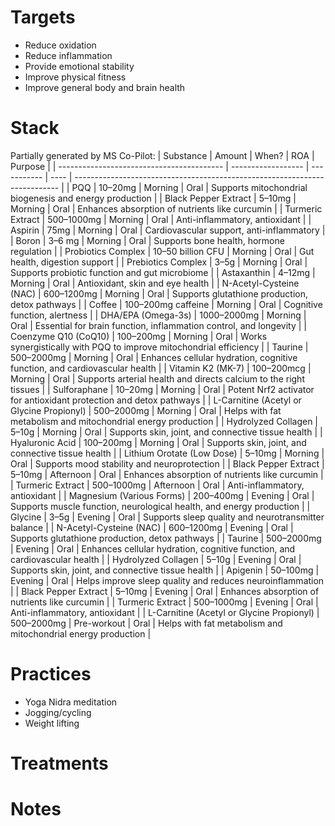 # Targets
- Reduce oxidation
- Reduce inflammation
- Provide emotional stability
- Improve physical fitness
- Improve general body and brain health

# Stack
Partially generated by MS Co-Pilot:
| Substance                                 | Amount             | When?       | ROA  | Purpose                                                                    |
| ----------------------------------------- | ------------------ | ----------- | ---- | -------------------------------------------------------------------------- |
| PQQ                                       | 10–20mg            | Morning     | Oral | Supports mitochondrial biogenesis and energy production                    |
| Black Pepper Extract                      | 5–10mg             | Morning     | Oral | Enhances absorption of nutrients like curcumin                             |
| Turmeric Extract                          | 500–1000mg         | Morning     | Oral | Anti-inflammatory, antioxidant                                             |
| Aspirin                                   | 75mg               | Morning     | Oral | Cardiovascular support, anti-inflammatory                                  |
| Boron                                     | 3–6 mg             | Morning     | Oral | Supports bone health, hormone regulation                                   |
| Probiotics Complex                        | 10–50 billion CFU  | Morning     | Oral | Gut health, digestion support                                              |
| Prebiotics Complex                        | 3–5g               | Morning     | Oral | Supports probiotic function and gut microbiome                             |
| Astaxanthin                               | 4–12mg             | Morning     | Oral | Antioxidant, skin and eye health                                           |
| N-Acetyl-Cysteine (NAC)                   | 600–1200mg         | Morning     | Oral | Supports glutathione production, detox pathways                            |
| Coffee                                    | 100–200mg caffeine | Morning     | Oral | Cognitive function, alertness                                              |
| DHA/EPA (Omega-3s)                        | 1000–2000mg        | Morning     | Oral | Essential for brain function, inflammation control, and longevity          |
| Coenzyme Q10 (CoQ10)                      | 100–200mg          | Morning     | Oral | Works synergistically with PQQ to improve mitochondrial efficiency         |
| Taurine                                   | 500–2000mg         | Morning     | Oral | Enhances cellular hydration, cognitive function, and cardiovascular health |
| Vitamin K2 (MK-7)                         | 100–200mcg         | Morning     | Oral | Supports arterial health and directs calcium to the right tissues          |
| Sulforaphane                              | 10–20mg            | Morning     | Oral | Potent Nrf2 activator for antioxidant protection and detox pathways        |
| L-Carnitine (Acetyl or Glycine Propionyl) | 500–2000mg         | Morning     | Oral | Helps with fat metabolism and mitochondrial energy production              |
| Hydrolyzed Collagen                       | 5–10g              | Morning     | Oral | Supports skin, joint, and connective tissue health                         |
| Hyaluronic Acid                           | 100–200mg          | Morning     | Oral | Supports skin, joint, and connective tissue health                         |
| Lithium Orotate (Low Dose)                | 5–10mg             | Morning     | Oral | Supports mood stability and neuroprotection                                |
| Black Pepper Extract                      | 5–10mg             | Afternoon   | Oral | Enhances absorption of nutrients like curcumin                             |
| Turmeric Extract                          | 500–1000mg         | Afternoon   | Oral | Anti-inflammatory, antioxidant                                             |
| Magnesium (Various Forms)                 | 200–400mg          | Evening     | Oral | Supports muscle function, neurological health, and energy production       |
| Glycine                                   | 3–5g               | Evening     | Oral | Supports sleep quality and neurotransmitter balance                        |
| N-Acetyl-Cysteine (NAC)                   | 600–1200mg         | Evening     | Oral | Supports glutathione production, detox pathways                            |
| Taurine                                   | 500–2000mg         | Evening     | Oral | Enhances cellular hydration, cognitive function, and cardiovascular health |
| Hydrolyzed Collagen                       | 5–10g              | Evening     | Oral | Supports skin, joint, and connective tissue health                         |
| Apigenin                                  | 50–100mg           | Evening     | Oral | Helps improve sleep quality and reduces neuroinflammation                  |
| Black Pepper Extract                      | 5–10mg             | Evening     | Oral | Enhances absorption of nutrients like curcumin                             |
| Turmeric Extract                          | 500–1000mg         | Evening     | Oral | Anti-inflammatory, antioxidant                                             |
| L-Carnitine (Acetyl or Glycine Propionyl) | 500–2000mg         | Pre-workout | Oral | Helps with fat metabolism and mitochondrial energy production              |

# Practices
- Yoga Nidra meditation
- Jogging/cycling
- Weight lifting

# Treatments

# Notes